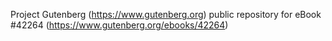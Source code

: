 Project Gutenberg (https://www.gutenberg.org) public repository for eBook #42264 (https://www.gutenberg.org/ebooks/42264)
